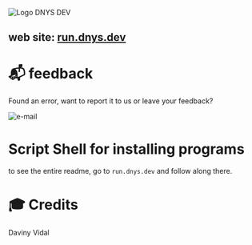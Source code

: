 ![Logo DNYS DEV](https://run.dnys.dev/assents/img/logo.svg)


web site: [run.dnys.dev](https://run.dnys.dev/)
---

# 📬 feedback
Found an error, want to report it to us or leave your feedback?

![e-mail](https://img.shields.io/badge/Email-daviny@vidal.dev.br-orange)

#    Script Shell for installing programs
to see the entire readme, go to `run.dnys.dev` and follow along there.
# 🎓 Credits
 Daviny Vidal